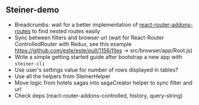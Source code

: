 ## Steiner-demo

- Breadcrumbs: wait for a better implementation of [react-router-addons-routes](https://github.com/ReactTraining/react-router-addons-routes) to find nested routes easily
- Sync between filters and browser url (wait for React-Router ControlledRouter with Redux, see this example https://github.com/este/este/pull/1156/files -> src/browser/app/Root.js)
- Write a simple getting started guide after bootstrap a new app with `steiner-cli`
- Use user's settings value for number of rows displayed in tables?
- Use all the helpers from SteinerHelper
- Move logic from hotels sagas into sagaCreator helper to sync filter and url
- Check deps (react-router-addons-controlled, history, query-string)